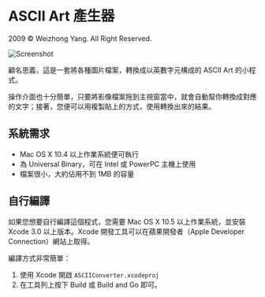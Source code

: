 # ASCII Art 產生器

2009 © Weizhong Yang. All Right Reserved.

![Screenshot](http://cloud.github.com/downloads/zonble/cocoaascii/screenshot.jpg)

顧名思義，這是一套將各種圖片檔案，轉換成以英數字元構成的 ASCII Art 的小程式。

操作介面也十分簡單，只要將影像檔案拖到主視窗當中，就會自動幫你轉換成對應的文字；接著，您便可以用複製貼上的方式，使用轉換出來的結果。

## 系統需求

* Mac OS X 10.4 以上作業系統便可執行
* 為 Universal Binary，可在 Intel 或 PowerPC 主機上使用
* 檔案很小，大約佔用不到 1MB 的容量

## 自行編譯

如果您想要自行編譯這個程式，您需要 Mac OS X 10.5 以上作業系統，並安裝 Xcode 3.0 以上版本。Xcode 開發工具可以在蘋果開發者（Apple Developer Connection）網站上取得。

編譯方式非常簡單：

1. 使用 Xcode 開啟 ```ASCIIConverter.xcodeproj```
2. 在工具列上按下 Build 或 Build and Go 即可。